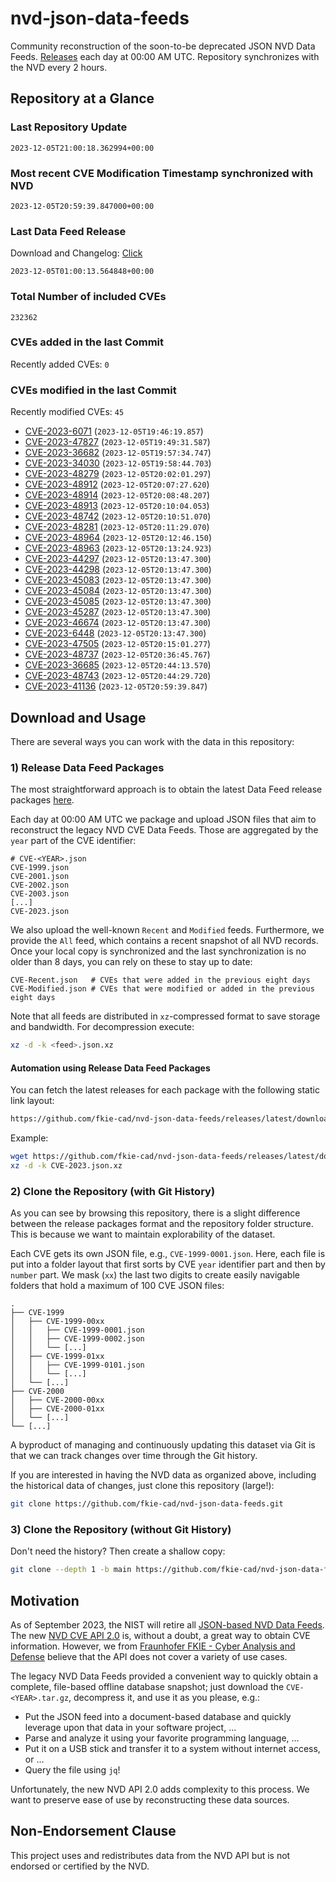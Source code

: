 # nvd-json-data-feeds

Community reconstruction of the soon-to-be deprecated JSON NVD Data Feeds. 
[Releases](https://github.com/fkie-cad/nvd-json-data-feeds/releases/latest) each day at 00:00 AM UTC.
Repository synchronizes with the NVD every 2 hours.

## Repository at a Glance

### Last Repository Update

```plain
2023-12-05T21:00:18.362994+00:00
```

### Most recent CVE Modification Timestamp synchronized with NVD

```plain
2023-12-05T20:59:39.847000+00:00
```

### Last Data Feed Release

Download and Changelog: [Click](https://github.com/fkie-cad/nvd-json-data-feeds/releases/latest)

```plain
2023-12-05T01:00:13.564848+00:00
```

### Total Number of included CVEs

```plain
232362
```

### CVEs added in the last Commit

Recently added CVEs: `0`



### CVEs modified in the last Commit

Recently modified CVEs: `45`

* [CVE-2023-6071](CVE-2023/CVE-2023-60xx/CVE-2023-6071.json) (`2023-12-05T19:46:19.857`)
* [CVE-2023-47827](CVE-2023/CVE-2023-478xx/CVE-2023-47827.json) (`2023-12-05T19:49:31.587`)
* [CVE-2023-36682](CVE-2023/CVE-2023-366xx/CVE-2023-36682.json) (`2023-12-05T19:57:34.747`)
* [CVE-2023-34030](CVE-2023/CVE-2023-340xx/CVE-2023-34030.json) (`2023-12-05T19:58:44.703`)
* [CVE-2023-48279](CVE-2023/CVE-2023-482xx/CVE-2023-48279.json) (`2023-12-05T20:02:01.297`)
* [CVE-2023-48912](CVE-2023/CVE-2023-489xx/CVE-2023-48912.json) (`2023-12-05T20:07:27.620`)
* [CVE-2023-48914](CVE-2023/CVE-2023-489xx/CVE-2023-48914.json) (`2023-12-05T20:08:48.207`)
* [CVE-2023-48913](CVE-2023/CVE-2023-489xx/CVE-2023-48913.json) (`2023-12-05T20:10:04.053`)
* [CVE-2023-48742](CVE-2023/CVE-2023-487xx/CVE-2023-48742.json) (`2023-12-05T20:10:51.070`)
* [CVE-2023-48281](CVE-2023/CVE-2023-482xx/CVE-2023-48281.json) (`2023-12-05T20:11:29.070`)
* [CVE-2023-48964](CVE-2023/CVE-2023-489xx/CVE-2023-48964.json) (`2023-12-05T20:12:46.150`)
* [CVE-2023-48963](CVE-2023/CVE-2023-489xx/CVE-2023-48963.json) (`2023-12-05T20:13:24.923`)
* [CVE-2023-44297](CVE-2023/CVE-2023-442xx/CVE-2023-44297.json) (`2023-12-05T20:13:47.300`)
* [CVE-2023-44298](CVE-2023/CVE-2023-442xx/CVE-2023-44298.json) (`2023-12-05T20:13:47.300`)
* [CVE-2023-45083](CVE-2023/CVE-2023-450xx/CVE-2023-45083.json) (`2023-12-05T20:13:47.300`)
* [CVE-2023-45084](CVE-2023/CVE-2023-450xx/CVE-2023-45084.json) (`2023-12-05T20:13:47.300`)
* [CVE-2023-45085](CVE-2023/CVE-2023-450xx/CVE-2023-45085.json) (`2023-12-05T20:13:47.300`)
* [CVE-2023-45287](CVE-2023/CVE-2023-452xx/CVE-2023-45287.json) (`2023-12-05T20:13:47.300`)
* [CVE-2023-46674](CVE-2023/CVE-2023-466xx/CVE-2023-46674.json) (`2023-12-05T20:13:47.300`)
* [CVE-2023-6448](CVE-2023/CVE-2023-64xx/CVE-2023-6448.json) (`2023-12-05T20:13:47.300`)
* [CVE-2023-47505](CVE-2023/CVE-2023-475xx/CVE-2023-47505.json) (`2023-12-05T20:15:01.277`)
* [CVE-2023-48737](CVE-2023/CVE-2023-487xx/CVE-2023-48737.json) (`2023-12-05T20:36:45.767`)
* [CVE-2023-36685](CVE-2023/CVE-2023-366xx/CVE-2023-36685.json) (`2023-12-05T20:44:13.570`)
* [CVE-2023-48743](CVE-2023/CVE-2023-487xx/CVE-2023-48743.json) (`2023-12-05T20:44:29.720`)
* [CVE-2023-41136](CVE-2023/CVE-2023-411xx/CVE-2023-41136.json) (`2023-12-05T20:59:39.847`)


## Download and Usage

There are several ways you can work with the data in this repository:

### 1) Release Data Feed Packages

The most straightforward approach is to obtain the latest Data Feed release packages [here](https://github.com/fkie-cad/nvd-json-data-feeds/releases/latest).

Each day at 00:00 AM UTC we package and upload JSON files that aim to reconstruct the legacy NVD CVE Data Feeds.
Those are aggregated by the `year` part of the CVE identifier:

```
# CVE-<YEAR>.json
CVE-1999.json
CVE-2001.json
CVE-2002.json
CVE-2003.json
[...]
CVE-2023.json
```

We also upload the well-known `Recent` and `Modified` feeds.
Furthermore, we provide the `All` feed, which contains a recent snapshot of all NVD records.
Once your local copy is synchronized and the last synchronization is no older than 8 days, you can rely on these to stay up to date:

```plain
CVE-Recent.json   # CVEs that were added in the previous eight days
CVE-Modified.json # CVEs that were modified or added in the previous eight days
```

Note that all feeds are distributed in `xz`-compressed format to save storage and bandwidth.
For decompression execute:

```sh
xz -d -k <feed>.json.xz
```


#### Automation using Release Data Feed Packages

You can fetch the latest releases for each package with the following static link layout:

```sh
https://github.com/fkie-cad/nvd-json-data-feeds/releases/latest/download/CVE-<YEAR>.json.xz
```

Example:

```sh
wget https://github.com/fkie-cad/nvd-json-data-feeds/releases/latest/download/CVE-2023.json.xz
xz -d -k CVE-2023.json.xz
```

### 2) Clone the Repository (with Git History)

As you can see by browsing this repository, there is a slight difference between the release packages format and the repository folder structure.
This is because we want to maintain explorability of the dataset.

Each CVE gets its own JSON file, e.g., `CVE-1999-0001.json`.
Here, each file is put into a folder layout that first sorts by CVE `year` identifier part and then by `number` part.
We mask (`xx`) the last two digits to create easily navigable folders that hold a maximum of 100 CVE JSON files:

```plain
.
├── CVE-1999
│   ├── CVE-1999-00xx
│   │   ├── CVE-1999-0001.json
│   │   ├── CVE-1999-0002.json
│   │   └── [...]
│   ├── CVE-1999-01xx
│   │   ├── CVE-1999-0101.json
│   │   └── [...]
│   └── [...]
├── CVE-2000
│   ├── CVE-2000-00xx
│   ├── CVE-2000-01xx
│   └── [...]
└── [...]
```

A byproduct of managing and continuously updating this dataset via Git is that we can track changes over time through the Git history.

If you are interested in having the NVD data as organized above, including the historical data of changes, just clone this repository (large!):

```sh
git clone https://github.com/fkie-cad/nvd-json-data-feeds.git
```

### 3) Clone the Repository (without Git History)

Don't need the history? Then create a shallow copy:

```sh
git clone --depth 1 -b main https://github.com/fkie-cad/nvd-json-data-feeds.git
```

## Motivation

As of September 2023, the NIST will retire all [JSON-based NVD Data Feeds](https://nvd.nist.gov/vuln/data-feeds#divRetirementBanner-1).
The new [NVD CVE API 2.0](https://nvd.nist.gov/developers/vulnerabilities) is, without a doubt, a great way to obtain CVE information.
However, we from [Fraunhofer FKIE - Cyber Analysis and Defense](https://www.fkie.fraunhofer.de/en/departments/cad.html) believe that the API does not cover a variety of use cases.

The legacy NVD Data Feeds provided a convenient way to quickly obtain a complete, file-based offline database snapshot; just download the `CVE-<YEAR>.tar.gz`, decompress it, and use it as you please, e.g.:

* Put the JSON feed into a document-based database and quickly leverage upon that data in your software project, ...
* Parse and analyze it using your favorite programming language, ...
* Put it on a USB stick and transfer it to a system without internet access, or ...
* Query the file using `jq`!

Unfortunately, the new NVD API 2.0 adds complexity to this process.
We want to preserve ease of use by reconstructing these data sources.

## Non-Endorsement Clause

This project uses and redistributes data from the NVD API but is not endorsed or certified by the NVD.